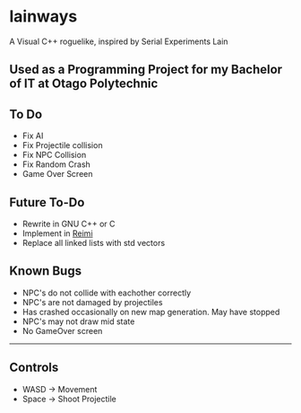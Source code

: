 # lainways

A Visual C++ roguelike, inspired by Serial Experiments Lain


Used as a Programming Project for my Bachelor of IT at Otago Polytechnic
---

## To Do
* Fix AI 
* Fix Projectile collision
* Fix NPC Collision
* Fix Random Crash
* Game Over Screen

## Future To-Do
* Rewrite in GNU C++ or C
* Implement in [Reimi](https://git.lain.church/tA/reimi "Reimi Roguelike Engine")
* Replace all linked lists with std vectors



## Known Bugs
* NPC's do not collide with eachother correctly
* NPC's are not damaged by projectiles
* Has crashed occasionally on new map generation. May have stopped
* NPC's may not draw mid state
* No GameOver  screen


---
## Controls
* WASD -> Movement
* Space -> Shoot Projectile
